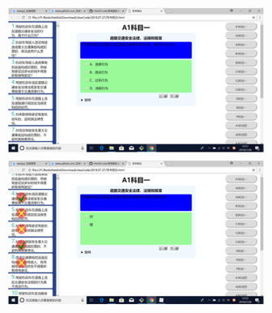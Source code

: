 ![1532753505325](jiakaotimu.assets/1532753505325.png)

![1532753544225](jiakaotimu.assets/1532753544225.png)